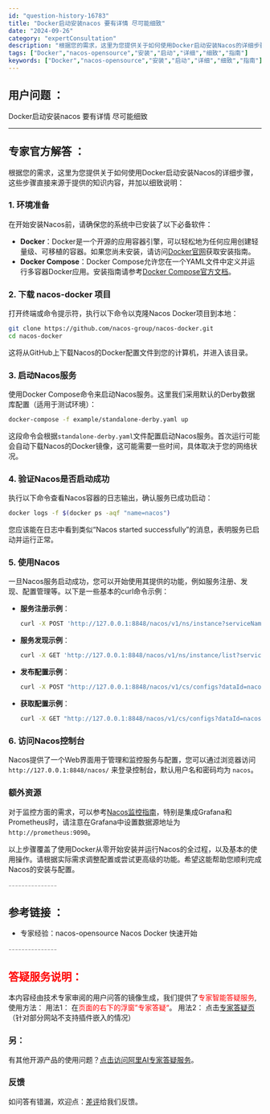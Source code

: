 ```yaml
---
id: "question-history-16783"
title: "Docker启动安装nacos 要有详情 尽可能细致"
date: "2024-09-26"
category: "expertConsultation"
description: "根据您的需求，这里为您提供关于如何使用Docker启动安装Nacos的详细步骤，这些步骤直接来源于提供的知识内容，并加以细致说明：### 1. **环境准备**在开始安装Nacos前，请确保您的系统中已安装了以下必备软件：- **Docker**：Docker是一个开源的应用容器引擎，可以轻松地为任"
tags: ["Docker","nacos-opensource","安装","启动","详细","细致","指南"]
keywords: ["Docker","nacos-opensource","安装","启动","详细","细致","指南"]
---
```


## 用户问题 ： 
 Docker启动安装nacos 要有详情 尽可能细致  

---------------
## 专家官方解答 ：

根据您的需求，这里为您提供关于如何使用Docker启动安装Nacos的详细步骤，这些步骤直接来源于提供的知识内容，并加以细致说明：

### 1. **环境准备**

在开始安装Nacos前，请确保您的系统中已安装了以下必备软件：

- **Docker**：Docker是一个开源的应用容器引擎，可以轻松地为任何应用创建轻量级、可移植的容器。如果您尚未安装，请访问[Docker官网](https://www.docker.com/)获取安装指南。
- **Docker Compose**：Docker Compose允许您在一个YAML文件中定义并运行多容器Docker应用。安装指南请参考[Docker Compose官方文档](https://docs.docker.com/compose/)。

### 2. **下载 nacos-docker 项目**

打开终端或命令提示符，执行以下命令以克隆Nacos Docker项目到本地：

```bash
git clone https://github.com/nacos-group/nacos-docker.git
cd nacos-docker
```

这将从GitHub上下载Nacos的Docker配置文件到您的计算机，并进入该目录。

### 3. **启动Nacos服务**

使用Docker Compose命令来启动Nacos服务。这里我们采用默认的Derby数据库配置（适用于测试环境）：

```bash
docker-compose -f example/standalone-derby.yaml up
```

这段命令会根据`standalone-derby.yaml`文件配置启动Nacos服务。首次运行可能会自动下载Nacos的Docker镜像，这可能需要一些时间，具体取决于您的网络状况。

### 4. **验证Nacos是否启动成功**

执行以下命令查看Nacos容器的日志输出，确认服务已成功启动：

```bash
docker logs -f $(docker ps -aqf "name=nacos")
```

您应该能在日志中看到类似“Nacos started successfully”的消息，表明服务已启动并运行正常。

### 5. **使用Nacos**

一旦Nacos服务启动成功，您可以开始使用其提供的功能，例如服务注册、发现、配置管理等。以下是一些基本的curl命令示例：

- **服务注册示例**：
  ```bash
  curl -X POST 'http://127.0.0.1:8848/nacos/v1/ns/instance?serviceName=nacos.naming.serviceName&ip=20.18.7.10&port=8080'
  ```

- **服务发现示例**：
  ```bash
  curl -X GET 'http://127.0.0.1:8848/nacos/v1/ns/instance/list?serviceName=nacos.naming.serviceName'
  ```

- **发布配置示例**：
  ```bash
  curl -X POST "http://127.0.0.1:8848/nacos/v1/cs/configs?dataId=nacos.cfg.dataId&group=test&content=helloWorld"
  ```

- **获取配置示例**：
  ```bash
  curl -X GET "http://127.0.0.1:8848/nacos/v1/cs/configs?dataId=nacos.cfg.dataId&group=test"
  ```

### 6. **访问Nacos控制台**

Nacos提供了一个Web界面用于管理和监控服务与配置，您可以通过浏览器访问 `http://127.0.0.1:8848/nacos/` 来登录控制台，默认用户名和密码均为 `nacos`。

### **额外资源**

对于监控方面的需求，可以参考[Nacos监控指南](../guide/admin/monitor-guide.md)，特别是集成Grafana和Prometheus时，请注意在Grafana中设置数据源地址为 `http://prometheus:9090`。

以上步骤覆盖了使用Docker从零开始安装并运行Nacos的全过程，以及基本的使用操作。请根据实际需求调整配置或尝试更高级的功能。希望这能帮助您顺利完成Nacos的安装与配置。


<font color="#949494">---------------</font> 


## 参考链接 ：

* 专家经验：nacos-opensource Nacos Docker 快速开始 


 <font color="#949494">---------------</font> 
 


## <font color="#FF0000">答疑服务说明：</font> 

本内容经由技术专家审阅的用户问答的镜像生成，我们提供了<font color="#FF0000">专家智能答疑服务</font>,使用方法：
用法1： 在<font color="#FF0000">页面的右下的浮窗”专家答疑“</font>。
用法2： 点击[专家答疑页](https://answer.opensource.alibaba.com/docs/intro)（针对部分网站不支持插件嵌入的情况）
### 另：


有其他开源产品的使用问题？[点击访问阿里AI专家答疑服务](https://answer.opensource.alibaba.com/docs/intro)。
### 反馈
如问答有错漏，欢迎点：[差评](https://ai.nacos.io/user/feedbackByEnhancerGradePOJOID?enhancerGradePOJOId=16787)给我们反馈。
